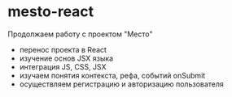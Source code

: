 # mesto-react
Продолжаем работу с проектом "Место"
- перенос проекта в React
- изучение основ JSX языка
- интеграция JS, CSS, JSX
- изучаем понятия контекста, рефа, событий onSubmit
- осуществляем регистрацию и авторизацию пользователя